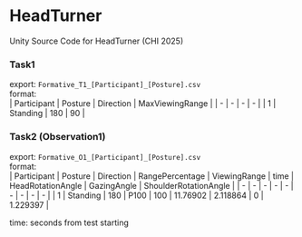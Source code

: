# HeadTurner

Unity Source Code for HeadTurner (CHI 2025)

### Task1
export: `Formative_T1_[Participant]_[Posture].csv`  
format:  
| Participant | Posture | Direction | MaxViewingRange |
| - | - | - | - |
| 1 | Standing | 180 | 90 |

### Task2 (Observation1)
export: `Formative_O1_[Participant]_[Posture].csv`  
format:  
| Participant | Posture | Direction | RangePercentage | ViewingRange | time | HeadRotationAngle | GazingAngle | ShoulderRotationAngle | 
| - | - | - | - | - | - | - | - | - |
| 1 |	Standing |	180	 | P100 |	100 |	11.76902 | 2.118864	| 0 | 1.229397 |

time: seconds from test starting
